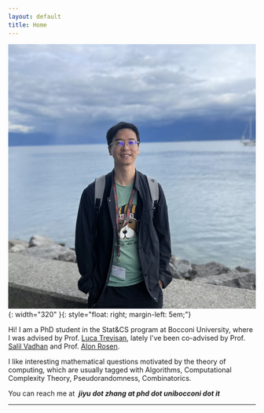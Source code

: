```yaml
---
layout: default
title: Home
---
```




![Lausanne, summer 2024](/assets/photo.jpg){: width="320" }{: style="float: right; margin-left: 5em;"}


Hi! I am a PhD student in the Stat&CS program at Bocconi University, where I was advised by Prof. [Luca Trevisan](https://lucatrevisan.github.io/), lately I've been co-advised by Prof. [Salil Vadhan](https://salil.seas.harvard.edu/) and Prof. [Alon Rosen](https://www.alonrosen.net/).  

I like interesting mathematical questions motivated by the theory of computing, which are usually tagged with Algorithms, Computational Complexity Theory, Pseudorandomness, Combinatorics.  


You can reach me at &nbsp;***jiyu dot zhang at phd dot unibocconi dot it***

---







